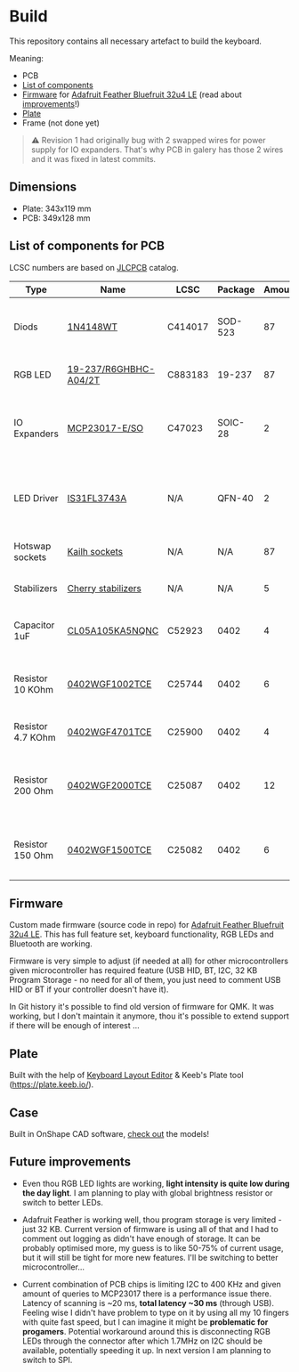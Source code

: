 # Build
This repository contains all necessary artefact to build the keyboard.

Meaning:
- PCB
- [List of components](#List-of-components)
- [Firmware](#Firmware) for [Adafruit Feather Bluefruit 32u4 LE](https://www.adafruit.com/product/2829) (read about [improvements](#future-improvements)!)
- [Plate](#Plate)
- Frame (not done yet)

> :warning: Revision 1 had originally bug with 2 swapped wires for power supply for IO expanders. That's why PCB in galery has those 2 wires and it was fixed in latest commits.


## Dimensions
- Plate: 343x119 mm
- PCB: 349x128 mm

## List of components for PCB
LCSC numbers are based on [JLCPCB](http://jlcpcb.com/) catalog.

| Type              | Name                                       | LCSC    | Package | Amount | Description                                                           | 
| ----------------- | ------------------------------------------ | ------- | ------- | ------ | --------------------------------------------------------------------- |
| Diods             | [1N4148WT](https://datasheet.lcsc.com/szlcsc/1908191708_MDD-Microdiode-Electronics-1N4148WT_C414017.pdf)                       | C414017 | SOD-523 |  87    | Preventing key ghosting & masking effects.                            |
| RGB LED           | [19-237/R6GHBHC-A04/2T](https://datasheet.lcsc.com/szlcsc/2010222107_Everlight-Elec-19-237-R6GHBHC-A04-2T_C883183.pdf) | C883183 | 19-237  |  87    | Light under each switch.                                              |
| IO Expanders      | [MCP23017-E/SO](https://datasheet.lcsc.com/szlcsc/Microchip-Tech-MCP23017-E-SO_C47023.pdf)               | C47023  | SOIC-28 |   2    | Connecting rows & columns from switch matrix through I2C.             |
| LED Driver        | [IS31FL3743A](https://cz.mouser.com/datasheet/2/198/IS31FL3743A_DS-1949512.pdf)                 | N/A     | QFN-40  |   2    | Addressing LED and controlling RGB LED diods through I2C.             |
| Hotswap sockets   | [Kailh sockets](https://www.kailhswitch.com/info/kailh-switch-pcb-hot-swapping-socket-33463528.html)              | N/A     | N/A     |  87    | Connecting Cherry MX switches                                         |
| Stabilizers       | [Cherry stabilizers](https://www.aliexpress.com/item/32951252318.html)    | N/A     | N/A     |   5    | Stabilizing long keycaps.                                             |
| Capacitor 1uF     | [CL05A105KA5NQNC](https://datasheet.lcsc.com/szlcsc/Samsung-Electro-Mechanics-CL05A105KA5NQNC_C52923.pdf)         | C52923  | 0402    |   4    | Stabilizing power circuit for LED drivers.                            |
| Resistor 10 KOhm  | [0402WGF1002TCE](https://datasheet.lcsc.com/szlcsc/Uniroyal-Elec-0402WGF1002TCE_C25744.pdf)           | C25744  | 0402    |   6    | Controlling brightness & pull ups for IO expanders.                   |
| Resistor 4.7 KOhm | [0402WGF4701TCE](https://datasheet.lcsc.com/szlcsc/Uniroyal-Elec-0402WGF4701TCE_C25900.pdf)           | C25900  | 0402    |   4    | Pull up resistor for LED drivers.                                     |
| Resistor 200 Ohm  | [0402WGF2000TCE](https://datasheet.lcsc.com/szlcsc/Uniroyal-Elec-0402WGF2000TCE_C25087.pdf)           | C25087  | 0402    |  12    | Green and blue LED channels to limit current and prevent overheating. |
| Resistor 150 Ohm  | [0402WGF1500TCE](https://datasheet.lcsc.com/szlcsc/Uniroyal-Elec-0402WGF1500TCE_C25082.pdf)           | C25082  | 0402    |   6    | Red LED channel to limit current and prevent overheating.             |

## Firmware
Custom made firmware (source code in repo) for [Adafruit Feather Bluefruit 32u4 LE](https://www.adafruit.com/product/2829). This has full feature set, keyboard functionality, RGB LEDs and Bluetooth are working.

Firmware is very simple to adjust (if needed at all) for other microcontrollers given microcontroller has required feature (USB HID, BT, I2C, 32 KB Program Storage - no need for all of them, you just need to comment USB HID or BT if your controller doesn't have it).

In Git history it's possible to find old version of firmware for QMK. It was working, but I don't maintain it anymore, thou it's possible to extend support if there will be enough of interest ...

## Plate
Built with the help of [Keyboard Layout Editor](http://www.keyboard-layout-editor.com/#/) & Keeb's Plate tool (https://plate.keeb.io/).

## Case
Built in OnShape CAD software, [check out](https://cad.onshape.com/documents/c60788452082993ff7acdd11/w/b14733d6a8d57351c8582e21/e/f5989423f9dc86a71831a4e9) the models!

## Future improvements
- Even thou RGB LED lights are working, **light intensity is quite low during the day light**. I am planning to play with global brightness resistor or switch to better LEDs.

- Adafruit Feather is working well, thou program storage is very limited - just 32 KB. Current version of firmware is using all of that and I had to comment out logging as didn't have enough of storage. It can be probably optimised more, my guess is to like 50-75% of current usage, but it will still be tight for more new features. I'll be switching to better microcontroller...

- Current combination of PCB chips is limiting I2C to 400 KHz and given amount of queries to MCP23017 there is a performance issue there. Latency of scanning is ~20 ms, **total latency ~30 ms** (through USB). Feeling wise I didn't have problem to type on it by using all my 10 fingers with quite fast speed, but I can imagine it might be **problematic for progamers**. Potential workaround around this is disconnecting RGB LEDs through the connector after which 1.7MHz on I2C should be available, potentially speeding it up.
In next version I am planning to switch to SPI.